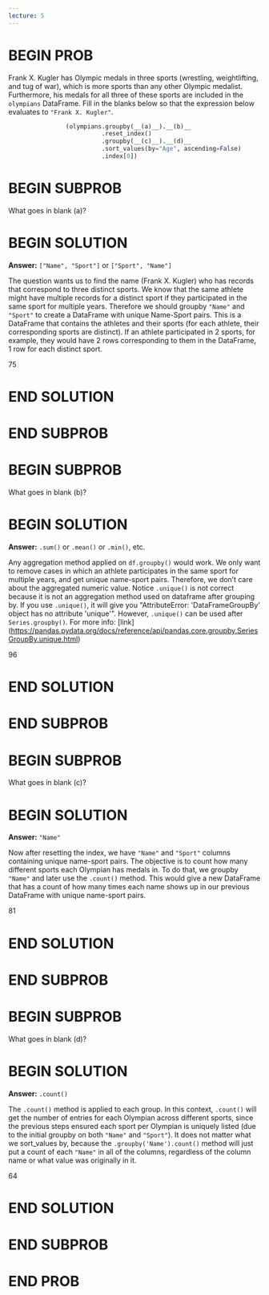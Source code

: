 ```yaml
---
lecture: 5
---
```


# BEGIN PROB

Frank X. Kugler has Olympic medals in three sports (wrestling,
weightlifting, and tug of war), which is more sports than any other
Olympic medalist. Furthermore, his medals for all three of these sports
are included in the `olympians` DataFrame. Fill in the blanks below so
that the expression below evaluates to `"Frank X. Kugler"`.

```py
                (olympians.groupby(__(a)__).__(b)__
                          .reset_index()
                          .groupby(__(c)__).__(d)__
                          .sort_values(by="Age", ascending=False)
                          .index[0])
``` 


# BEGIN SUBPROB
What goes in blank (a)?

# BEGIN SOLUTION

**Answer:** `["Name", "Sport"]` or `["Sport", "Name"]`

The question wants us to find the name (Frank X. Kugler) who has records that correspond to three distinct sports. We know that the same athlete might have multiple records for a distinct sport if they participated in the same sport for multiple years. Therefore we should groupby `"Name"` and `"Sport"` to create a DataFrame with unique Name-Sport pairs. This is a DataFrame that contains the athletes and their sports (for each athlete, their corresponding sports are distinct). If an athlete participated in 2 sports, for example, they would have 2 rows corresponding to them in the DataFrame, 1 row for each distinct sport. 

<average>75</average>

# END SOLUTION

# END SUBPROB

# BEGIN SUBPROB
What goes in blank (b)?

# BEGIN SOLUTION

**Answer:** `.sum()` or `.mean()` or `.min()`, etc. 

Any aggregation method applied on `df.groupby()` would work. We only want to remove cases in which an athlete participates in the same sport for multiple years, and get unique name-sport pairs. Therefore, we don’t care about the aggregated numeric value. Notice `.unique()` is not correct because it is not an aggregation method used on dataframe after grouping by. If you use `.unique()`, it will give you "AttributeError: 'DataFrameGroupBy' object has no attribute 'unique'". However, `.unique()` can be used after `Series.groupby()`. For more info: [link] (https://pandas.pydata.org/docs/reference/api/pandas.core.groupby.SeriesGroupBy.unique.html)

<average>96</average>

# END SOLUTION

# END SUBPROB

# BEGIN SUBPROB
What goes in blank (c)?

# BEGIN SOLUTION

**Answer:** `"Name"`

Now after resetting the index, we have `"Name"` and `"Sport"` columns containing unique name-sport pairs. The objective is to count how many different sports each Olympian has medals in. To do that, we groupby `"Name"` and later use the `.count()` method. This would give a new DataFrame that has a count of how many times each name shows up in our previous DataFrame with unique name-sport pairs.


<average>81</average>

# END SOLUTION

# END SUBPROB

# BEGIN SUBPROB
What goes in blank (d)?

# BEGIN SOLUTION

**Answer:** `.count()`

The `.count()` method is applied to each group. In this context, `.count()` will get the number of entries for each Olympian across different sports, since the previous steps ensured each sport per Olympian is uniquely listed (due to the initial groupby on both `"Name"` and `"Sport"`). It does not matter what we sort_values by, because the `.groupby('Name').count()` method will just put a count of each `"Name"` in all of the columns, regardless of the column name or what value was originally in it.

<average>64</average>

# END SOLUTION

# END SUBPROB

# END PROB